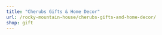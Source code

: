 ```yaml
---
title: "Cherubs Gifts & Home Decor"
url: /rocky-mountain-house/cherubs-gifts-and-home-decor/
shop: gift
---
```

